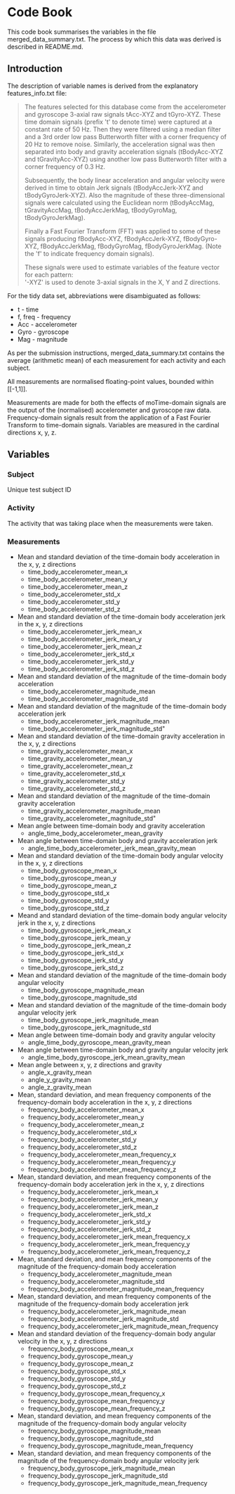 # Code Book
This code book summarises the variables in the file merged_data_summary.txt. The process by which this data was derived is described in README.md.

## Introduction
The description of variable names is derived from the explanatory features_info.txt file:
>The features selected for this database come from the accelerometer and gyroscope 3-axial raw signals tAcc-XYZ and tGyro-XYZ. These time domain signals (prefix 't' to denote time) were captured at a constant rate of 50 Hz. Then they were filtered using a median filter and a 3rd order low pass Butterworth filter with a corner frequency of 20 Hz to remove noise. Similarly, the acceleration signal was then separated into body and gravity acceleration signals (tBodyAcc-XYZ and tGravityAcc-XYZ) using another low pass Butterworth filter with a corner frequency of 0.3 Hz. 
>
>Subsequently, the body linear acceleration and angular velocity were derived in time to obtain Jerk signals (tBodyAccJerk-XYZ and tBodyGyroJerk-XYZ). Also the magnitude of these three-dimensional signals were calculated using the Euclidean norm (tBodyAccMag, tGravityAccMag, tBodyAccJerkMag, tBodyGyroMag, tBodyGyroJerkMag). 
>
>Finally a Fast Fourier Transform (FFT) was applied to some of these signals producing fBodyAcc-XYZ, fBodyAccJerk-XYZ, fBodyGyro-XYZ, fBodyAccJerkMag, fBodyGyroMag, fBodyGyroJerkMag. (Note the 'f' to indicate frequency domain signals). 
>
>These signals were used to estimate variables of the feature vector for each pattern:  
>'-XYZ' is used to denote 3-axial signals in the X, Y and Z directions.

For the tidy data set, abbreviations were disambiguated as follows:
* t - time
* f, freq - frequency
* Acc - accelerometer
* Gyro - gyroscope
* Mag - magnitude

As per the submission instructions, merged_data_summary.txt contains the average (arithmetic mean) of each measurement for each activity and each subject.

All measurements are normalised floating-point values, bounded within [[-1,1]].

Measurements are made for both the effects of moTime-domain signals are the output of the (normalised) accelerometer and gyroscope raw data. Frequency-domain signals result from the application of a Fast Fourier Transform to time-domain signals. Variables are measured in the cardinal directions x, y, z.

## Variables

### Subject
Unique test subject ID

### Activity
The activity that was taking place when the measurements were taken. 

### Measurements
* Mean and standard deviation of the time-domain body acceleration in the x, y, z directions
    * time_body_accelerometer_mean_x
    * time_body_accelerometer_mean_y
    * time_body_accelerometer_mean_z
    * time_body_accelerometer_std_x
    * time_body_accelerometer_std_y
    * time_body_accelerometer_std_z
* Mean and standard deviation of the time-domain body acceleration jerk in the x, y, z directions
    * time_body_accelerometer_jerk_mean_x
    * time_body_accelerometer_jerk_mean_y
    * time_body_accelerometer_jerk_mean_z
    * time_body_accelerometer_jerk_std_x
    * time_body_accelerometer_jerk_std_y
    * time_body_accelerometer_jerk_std_z
* Mean and standard deviation of the magnitude of the time-domain body acceleration
    * time_body_accelerometer_magnitude_mean
    * time_body_accelerometer_magnitude_std
* Mean and standard deviation of the magnitude of the time-domain body acceleration jerk
    * time_body_accelerometer_jerk_magnitude_mean
    * time_body_accelerometer_jerk_magnitude_std"
* Mean and standard deviation of the time-domain gravity acceleration in the x, y, z directions
    * time_gravity_accelerometer_mean_x
    * time_gravity_accelerometer_mean_y
    * time_gravity_accelerometer_mean_z
    * time_gravity_accelerometer_std_x
    * time_gravity_accelerometer_std_y
    * time_gravity_accelerometer_std_z
* Mean and standard deviation of the magnitude of the time-domain gravity acceleration
    * time_gravity_accelerometer_magnitude_mean
    * time_gravity_accelerometer_magnitude_std"
* Mean angle between time-domain body and gravity acceleration
    * angle_time_body_accelerometer_mean_gravity
* Mean angle between time-domain body and gravity acceleration jerk
    * angle_time_body_accelerometer_jerk_mean_gravity_mean
* Mean and standard deviation of the time-domain body angular velocity in the x, y, z directions
    * time_body_gyroscope_mean_x
    * time_body_gyroscope_mean_y
    * time_body_gyroscope_mean_z
    * time_body_gyroscope_std_x
    * time_body_gyroscope_std_y
    * time_body_gyroscope_std_z
* Meand and standard deviation of the time-domain body angular velocity jerk in the x, y, z directions
    * time_body_gyroscope_jerk_mean_x
    * time_body_gyroscope_jerk_mean_y
    * time_body_gyroscope_jerk_mean_z
    * time_body_gyroscope_jerk_std_x
    * time_body_gyroscope_jerk_std_y
    * time_body_gyroscope_jerk_std_z
* Mean and standard deviation of the magnitude of the time-domain body angular velocity
    * time_body_gyroscope_magnitude_mean
    * time_body_gyroscope_magnitude_std
* Mean and standard deviation of the magnitude of the time-domain body angular velocity jerk
    * time_body_gyroscope_jerk_magnitude_mean
    * time_body_gyroscope_jerk_magnitude_std
* Mean angle between time-domain body and gravity angular velocity
    * angle_time_body_gyroscope_mean_gravity_mean
* Mean angle between time-domain body and gravity angular velocity jerk
    * angle_time_body_gyroscope_jerk_mean_gravity_mean
* Mean angle between x, y, z directions and gravity
    * angle_x_gravity_mean
    * angle_y_gravity_mean
    * angle_z_gravity_mean
* Mean, standard deviation, and mean frequency components of the frequency-domain body acceleration in the x, y, z directions
    * frequency_body_accelerometer_mean_x
    * frequency_body_accelerometer_mean_y
    * frequency_body_accelerometer_mean_z
    * frequency_body_accelerometer_std_x
    * frequency_body_accelerometer_std_y
    * frequency_body_accelerometer_std_z
    * frequency_body_accelerometer_mean_frequency_x
    * frequency_body_accelerometer_mean_frequency_y
    * frequency_body_accelerometer_mean_frequency_z
* Mean, standard deviation, and mean frequency components of the frequency-domain body acceleration jerk in the x, y, z directions
    * frequency_body_accelerometer_jerk_mean_x
    * frequency_body_accelerometer_jerk_mean_y
    * frequency_body_accelerometer_jerk_mean_z
    * frequency_body_accelerometer_jerk_std_x
    * frequency_body_accelerometer_jerk_std_y
    * frequency_body_accelerometer_jerk_std_z
    * frequency_body_accelerometer_jerk_mean_frequency_x
    * frequency_body_accelerometer_jerk_mean_frequency_y
    * frequency_body_accelerometer_jerk_mean_frequency_z
* Mean, standard deviation, and mean frequency components of the magnitude of the frequency-domain body acceleration
    * frequency_body_accelerometer_magnitude_mean
    * frequency_body_accelerometer_magnitude_std
    * frequency_body_accelerometer_magnitude_mean_frequency
* Mean, standard deviation, and mean frequency components of the magnitude of the frequency-domain body acceleration jerk
    * frequency_body_accelerometer_jerk_magnitude_mean
    * frequency_body_accelerometer_jerk_magnitude_std
    * frequency_body_accelerometer_jerk_magnitude_mean_frequency
* Mean and standard deviation of the frequency-domain body angular velocity in the x, y, z directions
    * frequency_body_gyroscope_mean_x
    * frequency_body_gyroscope_mean_y
    * frequency_body_gyroscope_mean_z
    * frequency_body_gyroscope_std_x
    * frequency_body_gyroscope_std_y
    * frequency_body_gyroscope_std_z
    * frequency_body_gyroscope_mean_frequency_x
    * frequency_body_gyroscope_mean_frequency_y
    * frequency_body_gyroscope_mean_frequency_z
* Mean, standard deviation, and mean frequency components of the magnitude of the frequency-domain body angular velocity
    * frequency_body_gyroscope_magnitude_mean
    * frequency_body_gyroscope_magnitude_std
    * frequency_body_gyroscope_magnitude_mean_frequency
* Mean, standard deviation, and mean frequency components of the magnitude of the frequency-domain body angular velocity jerk
    * frequency_body_gyroscope_jerk_magnitude_mean
    * frequency_body_gyroscope_jerk_magnitude_std
    * frequency_body_gyroscope_jerk_magnitude_mean_frequency
